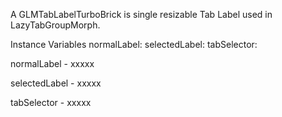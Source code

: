 A GLMTabLabelTurboBrick is  single resizable Tab Label used in LazyTabGroupMorph.Instance Variables	normalLabel:		<Object>	selectedLabel:		<Object>	tabSelector:		<Object>normalLabel	- xxxxxselectedLabel	- xxxxxtabSelector	- xxxxx